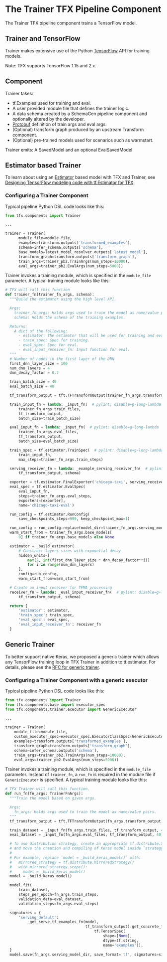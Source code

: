 # The Trainer TFX Pipeline Component

The Trainer TFX pipeline component trains a TensorFlow model.

## Trainer and TensorFlow

Trainer makes extensive use of the Python
[TensorFlow](https://www.tensorflow.org) API for training models.

Note: TFX supports TensorFlow 1.15 and 2.x.

## Component

Trainer takes:

*   tf.Examples used for training and eval.
*   A user provided module file that defines the trainer logic.
*   A data schema created by a SchemaGen pipeline component and optionally
    altered by the developer.
*   [Protobuf](https://developers.google.com/protocol-buffers)
definition of train args and eval args.
*   (Optional) transform graph produced by an upstream Transform component.
*   (Optional) pre-trained models used for scenarios such as warmstart.

Trainer emits: A SavedModel and an optional EvalSavedModel

## Estimator based Trainer

To learn about using an [Estimator](https://www.tensorflow.org/guide/estimator)
based model with TFX and Trainer, see
[Designing TensorFlow modeling code with tf.Estimator for TFX](train.md).

### Configuring a Trainer Component

Typical pipeline Python DSL code looks like this:

```python
from tfx.components import Trainer

...

trainer = Trainer(
      module_file=module_file,
      examples=transform.outputs['transformed_examples'],
      schema=infer_schema.outputs['schema'],
      base_models=latest_model_resolver.outputs['latest_model'],
      transform_graph=transform.outputs['transform_graph'],
      train_args=trainer_pb2.TrainArgs(num_steps=10000),
      eval_args=trainer_pb2.EvalArgs(num_steps=5000))
```

Trainer invokes a training module, which is specified in the `module_file`
parameter.  A typical training module looks like this:

```python
# TFX will call this function
def trainer_fn(trainer_fn_args, schema):
  """Build the estimator using the high level API.

  Args:
    trainer_fn_args: Holds args used to train the model as name/value pairs.
    schema: Holds the schema of the training examples.

  Returns:
    A dict of the following:
      - estimator: The estimator that will be used for training and eval.
      - train_spec: Spec for training.
      - eval_spec: Spec for eval.
      - eval_input_receiver_fn: Input function for eval.
  """
  # Number of nodes in the first layer of the DNN
  first_dnn_layer_size = 100
  num_dnn_layers = 4
  dnn_decay_factor = 0.7

  train_batch_size = 40
  eval_batch_size = 40

  tf_transform_output = tft.TFTransformOutput(trainer_fn_args.transform_output)

  train_input_fn = lambda: _input_fn(  # pylint: disable=g-long-lambda
      trainer_fn_args.train_files,
      tf_transform_output,
      batch_size=train_batch_size)

  eval_input_fn = lambda: _input_fn(  # pylint: disable=g-long-lambda
      trainer_fn_args.eval_files,
      tf_transform_output,
      batch_size=eval_batch_size)

  train_spec = tf.estimator.TrainSpec(  # pylint: disable=g-long-lambda
      train_input_fn,
      max_steps=trainer_fn_args.train_steps)

  serving_receiver_fn = lambda: _example_serving_receiver_fn(  # pylint: disable=g-long-lambda
      tf_transform_output, schema)

  exporter = tf.estimator.FinalExporter('chicago-taxi', serving_receiver_fn)
  eval_spec = tf.estimator.EvalSpec(
      eval_input_fn,
      steps=trainer_fn_args.eval_steps,
      exporters=[exporter],
      name='chicago-taxi-eval')

  run_config = tf.estimator.RunConfig(
      save_checkpoints_steps=999, keep_checkpoint_max=1)

  run_config = run_config.replace(model_dir=trainer_fn_args.serving_model_dir)
  warm_start_from = trainer_fn_args.base_models[
      0] if trainer_fn_args.base_models else None

  estimator = _build_estimator(
      # Construct layers sizes with exponetial decay
      hidden_units=[
          max(2, int(first_dnn_layer_size * dnn_decay_factor**i))
          for i in range(num_dnn_layers)
      ],
      config=run_config,
      warm_start_from=warm_start_from)

  # Create an input receiver for TFMA processing
  receiver_fn = lambda: _eval_input_receiver_fn(  # pylint: disable=g-long-lambda
      tf_transform_output, schema)

  return {
      'estimator': estimator,
      'train_spec': train_spec,
      'eval_spec': eval_spec,
      'eval_input_receiver_fn': receiver_fn
  }
```

## Generic Trainer

To better support native Keras, we proposed a generic trainer which allows any
TensorFlow training loop in TFX Trainer in addition to tf.estimator. For
details, please see the
[RFC for generic trainer](https://github.com/tensorflow/community/blob/master/rfcs/20200117-tfx-generic-trainer.md).

### Configuring a Trainer Component with a generic executor

Typical pipeline Python DSL code looks like this:

```python
from tfx.components import Trainer
from tfx.components.base import executor_spec
from tfx.components.trainer.executor import GenericExecutor

...

trainer = Trainer(
    module_file=module_file,
    custom_executor_spec=executor_spec.ExecutorClassSpec(GenericExecutor),
    examples=transform.outputs['transformed_examples'],
    transform_graph=transform.outputs['transform_graph'],
    schema=infer_schema.outputs['schema'],
    train_args=trainer_pb2.TrainArgs(num_steps=10000),
    eval_args=trainer_pb2.EvalArgs(num_steps=5000))
```

Trainer invokes a training module, which is specified in the `module_file`
parameter. Instead of `trainer_fn`, a `run_fn` is required in the module file if
`GenericExecutor` is specified. A typical training module looks like this:

```python
# TFX Trainer will call this function.
def run_fn(fn_args: TrainerFnArgs):
  """Train the model based on given args.

  Args:
    fn_args: Holds args used to train the model as name/value pairs.
  """
  tf_transform_output = tft.TFTransformOutput(fn_args.transform_output)

  train_dataset = _input_fn(fn_args.train_files, tf_transform_output, 40)
  eval_dataset = _input_fn(fn_args.eval_files, tf_transform_output, 40)

  # To use distribution strategy, create an appropriate tf.distribute.Strategy
  # and move the creation and compiling of Keras model inside `strategy.scope`.
  #
  # For example, replace `model = _build_keras_model()` with:
  #   mirrored_strategy = tf.distribute.MirroredStrategy()
  #   with mirrored_strategy.scope():
  #     model = _build_keras_model()
  model = _build_keras_model()

  model.fit(
      train_dataset,
      steps_per_epoch=fn_args.train_steps,
      validation_data=eval_dataset,
      validation_steps=fn_args.eval_steps)

  signatures = {
      'serving_default':
          _get_serve_tf_examples_fn(model,
                                    tf_transform_output).get_concrete_function(
                                        tf.TensorSpec(
                                            shape=[None],
                                            dtype=tf.string,
                                            name='examples')),
  }
  model.save(fn_args.serving_model_dir, save_format='tf', signatures=signatures)
```
